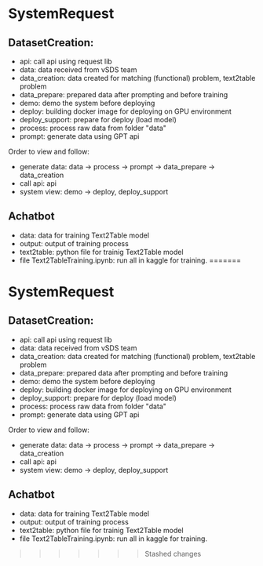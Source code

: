 # SystemRequest

## DatasetCreation:
* api: call api using request lib
* data: data received from vSDS team
* data_creation: data created for matching (functional) problem, text2table problem
* data_prepare: prepared data after prompting and before training
* demo: demo the system before deploying
* deploy: building docker image for deploying on GPU environment
* deploy_support: prepare for deploy (load model)
* process: process raw data from folder "data"
* prompt: generate data using GPT api

Order to view and follow: 
* generate data: data -> process -> prompt -> data_prepare -> data_creation
* call api: api
* system view: demo -> deploy, deploy_support

## Achatbot
* data: data for training Text2Table model
* output: output of training process
* text2table: python file for trainig Text2Table model
* file Text2TableTraining.ipynb: run all in kaggle for training.
=======
 # SystemRequest

 ## DatasetCreation:
 * api: call api using request lib
 * data: data received from vSDS team
 * data_creation: data created for matching (functional) problem, text2table problem
 * data_prepare: prepared data after prompting and before training
 * demo: demo the system before deploying
 * deploy: building docker image for deploying on GPU environment
 * deploy_support: prepare for deploy (load model)
 * process: process raw data from folder "data"
 * prompt: generate data using GPT api

 Order to view and follow: 
 * generate data: data -> process -> prompt -> data_prepare -> data_creation
 * call api: api
 * system view: demo -> deploy, deploy_support

 ## Achatbot
 * data: data for training Text2Table model
 * output: output of training process
 * text2table: python file for trainig Text2Table model
 * file Text2TableTraining.ipynb: run all in kaggle for training.

>>>>>>> Stashed changes

